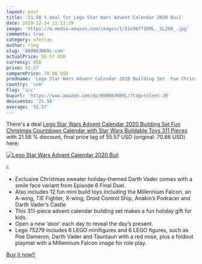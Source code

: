 ```yaml
---
layout: post
title: '21.58 % deal for Lego Star Wars Advent Calendar 2020 Buil'
date: 2020-12-24 21:12:29
image: 'https://m.media-amazon.com/images/I/51o9bffIEML._SL200_.jpg'
comments: true
category: ofertas
author: ring
slug: 'B08N63N69L-com'
actualPrice: 55.57 USD
currency: USD
price: 55.57
comparePrice: 70.86 USD
prodname: 'Lego Star Wars Advent Calendar 2020 Building Set  Fun Christmas Countdown Calendar with Star Wars Buildable Toys  311 Pieces '
country: 'com'
flag: '🇺🇸'
buyurl: 'https://www.amazon.com/dp/B08N63N69L/?tag=tolees-20'
descuento: '21.58'
average: '55.57'
---
```


There's a deal [Lego Star Wars Advent Calendar 2020 Building Set  Fun Christmas Countdown Calendar with Star Wars Buildable Toys  311 Pieces ](https://www.amazon.com/dp/B08N63N69L/?tag=tolees-20)  with  21.58 % discount, final price tag of  55.57 USD (original: 70.86 USD) here:

[![Lego Star Wars Advent Calendar 2020 Buil](https://m.media-amazon.com/images/I/51o9bffIEML._SL200_.jpg)](https://www.amazon.com/dp/B08N63N69L/?tag=tolees-20)

ℹ️:

- Exclusive Christmas sweater holiday-themed Darth Vader comes with a smile face variant from Episode 6 Final Duel.
- Also includes 12 fun mini build toys including the Millennium Falcon, an A-wing, TIE Fighter, X-wing, Droid Control Ship, Anakin’s Podracer and Darth Vader’s Castle
- This 311-piece advent calendar building set makes a fun holiday gift for kids.
- Open a new ‘door’ each day to reveal the day’s present.
- Lego 75279 includes 6 LEGO minifigures and 6 LEGO figures, such as Poe Dameron, Darth Vader and Tauntaun with a red nose, plus a foldout playmat with a Millennium Falcon image for role play.

[Buy it now!!](https://www.amazon.com/dp/B08N63N69L/?tag=tolees-20)
